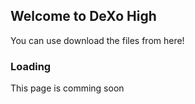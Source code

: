 ## Welcome to DeXo High

You can use download the files from here!


### Loading

This page is comming soon
